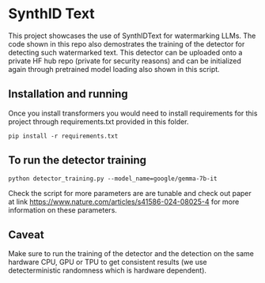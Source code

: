 # SynthID Text 

This project showcases the use of SynthIDText for watermarking LLMs. The code shown in this repo also 
demostrates the training of the detector for detecting such watermarked text. This detector can be uploaded onto
a private HF hub repo (private for security reasons) and can be initialized again through pretrained model loading also shown in this script.

## Installation and running

Once you install transformers you would need to install requirements for this project through requirements.txt provided in this folder. 

```
pip install -r requirements.txt
```

## To run the detector training 

```
python detector_training.py --model_name=google/gemma-7b-it
```

Check the script for more parameters are are tunable and check out paper at link
https://www.nature.com/articles/s41586-024-08025-4 for more information on these parameters.

## Caveat

Make sure to run the training of the detector and the detection on the same hardware
CPU, GPU or TPU to get consistent results (we use detecterministic randomness which is hardware dependent).

